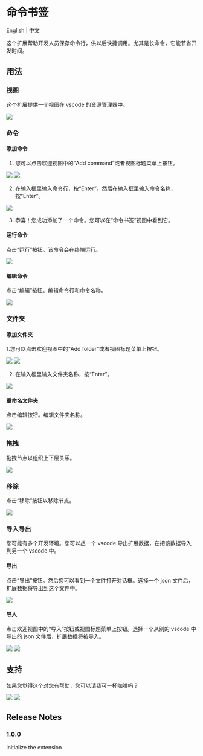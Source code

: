 # 命令书签

[English](https://github.com/ljtang2009/command-bookmark) | 中文

这个扩展帮助开发人员保存命令行，供以后快捷调用。尤其是长命令，它能节省开发时间。

## 用法

### 视图

这个扩展提供一个视图在 vscode 的资源管理器中。

![](https://s1.328888.xyz/2022/06/12/CEPLO.png)

### 命令

#### 添加命令

1. 您可以点击欢迎视图中的“Add command”或者视图标题菜单上按钮。

![](https://s1.328888.xyz/2022/06/12/CPQ1P.png)
![](https://s1.328888.xyz/2022/06/12/CEjuX.png)

2. 在输入框里输入命令行，按“Enter”。然后在输入框里输入命令名称，按“Enter”。

![](https://s1.328888.xyz/2022/06/12/CEKB3.gif)

3. 恭喜！您成功添加了一个命令。您可以在“命令书签”视图中看到它。

#### 运行命令

点击“运行”按钮。该命令会在终端运行。

![](https://s1.328888.xyz/2022/06/12/CES81.gif)

#### 编辑命令

点击“编辑”按钮。编辑命令行和命令名称。

![](https://s1.328888.xyz/2022/06/12/CEnvT.gif)

### 文件夹

#### 添加文件夹

1.您可以点击欢迎视图中的“Add folder”或者视图标题菜单上按钮。

![](https://s1.328888.xyz/2022/06/12/CPeum.png)
![](https://s1.328888.xyz/2022/06/12/CEvDZ.png)

2. 在输入框里输入文件夹名称，按“Enter”。

![](https://s1.328888.xyz/2022/06/12/CEa84.gif)

#### 重命名文件夹

点击编辑按钮。编辑文件夹名称。

![](https://s1.328888.xyz/2022/06/12/CEbL2.gif)

### 拖拽

拖拽节点以组织上下层关系。

![](https://s1.328888.xyz/2022/06/12/CEkIB.gif)

### 移除

点击“移除”按钮以移除节点。

![](https://s1.328888.xyz/2022/06/12/CEMEg.gif)

### 导入导出

您可能有多个开发环境。您可以丛一个 vscode 导出扩展数据，在把该数据导入到另一个 vscode 中。

#### 导出

点击“导出”按钮。然后您可以看到一个文件打开对话框。选择一个 json 文件后，扩展数据将导出到这个文件中。

![](https://s1.328888.xyz/2022/06/12/CEFzM.png)

#### 导入

点击欢迎视图中的“导入”按钮或视图标题菜单上按钮。选择一个从别的 vscode 中导出的 json 文件后，扩展数据将被导入。

![](https://s1.328888.xyz/2022/06/12/CPudA.png)
![](https://s1.328888.xyz/2022/06/12/CE63C.png)

## 支持

如果您觉得这个对您有帮助，您可以请我可一杯咖啡吗？

![](https://s1.328888.xyz/2022/06/12/CEoRt.jpg)
![](https://s1.328888.xyz/2022/06/12/CEB6e.jpg)

## Release Notes

### 1.0.0

Initialize the extension
